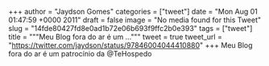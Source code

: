 
+++
author = "Jaydson Gomes"
categories = ["tweet"]
date = "Mon Aug 01 01:47:59 +0000 2011"
draft = false
image = "No media found for this Tweet"
slug = "14fde80427fd8e0ad1b72e06b693f9ffc2b0e393"
tags = ["tweet"]
title = """Meu Blog fora do ar é um ..."""
tweet = true
tweet_url = "https://twitter.com/jaydson/status/97846004044410880"
+++
Meu Blog fora do ar é um patrocínio da @TeHospedo

